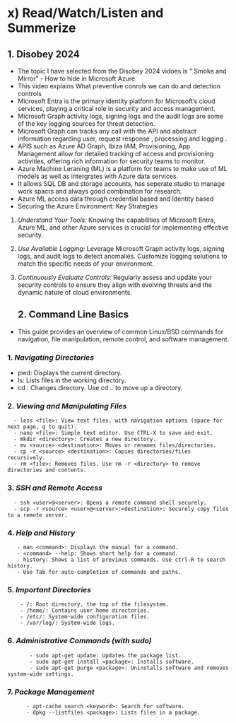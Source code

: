 # x)  Read/Watch/Listen and Summerize

## 1. **Disobey 2024**
   
   - The topic I have selected from the Disobey 2024 vidoes is " Smoke and Mirror" - How to hide in Microsoft Azure
   - This video explains What preventive conrols we can do and detection controls
   - Microsoft Entra is the primary identity platform for Microsoft’s cloud services, playing a critical role in security and access management.
   - Microsoft Graph activity logs, signing logs and the audit logs are some of the key logging sources for threat detection.
   - Microsoft Graph can tracks any call with the API and abstract information regarding user, request response , processing and logging .
   - APIS such as Azure AD Graph, Ibiza IAM, Provisioning, App Management allow for detailed tracking of access and provisioning activities, offering rich information for security teams to 
     monitor.
   - Azure Machine Leraning (ML) is a platform for teams to make use of ML models as well as intergrates with Azure data services.
   - It allows SQL DB and storage accounts, has seperate studio to manage work spacrs and always good combination for research.
   - Azure ML access data through credential based and Identity based
   - Securing the Azure Environment: Key Strategies

1. *Understand Your Tools:* Knowing the capabilities of Microsoft Entra, Azure ML, and other Azure services is crucial for implementing effective security.
2. *Use Available Logging:* Leverage Microsoft Graph activity logs, signing logs, and audit logs to detect anomalies. Customize logging solutions to match the specific needs of your environment.
3. *Continuously Evaluate Controls:* Regularly assess and update your security controls to ensure they align with evolving threats and the dynamic nature of cloud environments.

   ## 2. **Command Line Basics**
- This guide provides an overview of common Linux/BSD commands for navigation, file manipulation, remote control, and software management.
    
### 1. ***Navigating Directories***
- pwd: Displays the current directory.
- ls: Lists files in the working directory.
- cd <directory>: Changes directory. Use cd .. to move up a directory.
    
 ### 2. ***Viewing and Manipulating Files***
 
      - less <file>: View text files, with navigation options (space for next page, q to quit).
      - nano <file>: Simple text editor. Use CTRL-X to save and exit.
      - mkdir <directory>: Creates a new directory.
      - mv <source> <destination>: Moves or renames files/directories.
      - cp -r <source> <destination>: Copies directories/files recursively.
      - rm <file>: Removes files. Use rm -r <directory> to remove directories and contents.
      
### 3. ***SSH and Remote Access***

      - ssh <user>@<server>: Opens a remote command shell securely.
      - scp -r <source> <user>@<server>:<destination>: Securely copy files to a remote server.

### 4. ***Help and History***

       - man <command>: Displays the manual for a command.
       - <command> --help: Shows short help for a command.
       - history: Shows a list of previous commands. Use ctrl-R to search history.
       - Use Tab for auto-completion of commands and paths.
       
### 5. ***Important Directories***

        - /: Root directory, the top of the filesystem.
        - /home/: Contains user home directories.
        - /etc/: System-wide configuration files.
        - /var/log/: System-wide logs.
        
### 6. ***Administrative Commands (with sudo)***

           - sudo apt-get update: Updates the package list.
           - sudo apt-get install <package>: Installs software.
           - sudo apt-get purge <package>: Uninstalls software and removes system-wide settings.
           
### 7. ***Package Management***

          - apt-cache search <keyword>: Search for software.
          - dpkg --listfiles <package>: Lists files in a package.


     
   
